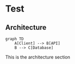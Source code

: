# Test

## Architecture

```mermaid
graph TD
    A[Client] --> B[API]
    B --> C[Database]
```


This is the architecture section

